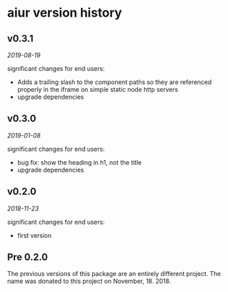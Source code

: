 aiur version history
====================

v0.3.1
------

_2019-08-19_

significant changes for end users:

* Adds a trailing slash to the component paths so they are referenced properly in
  the iframe on simple static node http servers
* upgrade dependencies

v0.3.0
------

_2019-01-08_

significant changes for end users:

* bug fix: show the heading in h1, not the title
* upgrade dependencies

v0.2.0
------

_2018-11-23_

significant changes for end users:

* first version

Pre 0.2.0
---------

The previous versions of this package are an entirely different project. The
name was donated to this project on November, 18. 2018.
